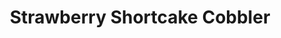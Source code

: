 ---
layout: recipe
title: Strawberry Shortcake Cobbler
category: Dessert
flavor: fruit
servings: 6
prep_time: 20 minutes
cook_time: 30 minutes
description: We loved serving this cobbler to our friends at a picnic at Pen Park.
temperature: 350°F
source: Alison Roman
ingredients: |
  **Shortcakes**
  - 1¼ cups (181 grams) all-purpose flour, plus more for the work surface
  - ½ cup (78 grams) coarse yellow cornmeal
  - 2 tablespoons (27.5 grams) light brown sugar
  - 2 tablespoons (25 grams) granulated sugar
  - 1 tablespoon (12 grams) baking powder
  - ¾ teaspoon (2 grams) kosher salt
  - ½ cup (113 grams) unsalted butter, cut into 1-inch pieces, at room temperature
  - ½ cup (113.5 grams) heavy cream

  **Filling**
  - 5 cups (750 grams) strawberries (about 2 quarts), hulled and halved
  - ½ cup (100 grams) granulated sugar
  - 2 tablespoons (14 grams) cornstarch
  - 1 tablespoon (14.5 grams) fresh lime or lemon juice
  - 2 tablespoons (14 grams) heavy cream
  - 2 tablespoons (27.5 grams) light brown sugar

instructions: |
  1. Preheat the oven to 350°F.
  2. For the shortcakes: In a large bowl, combine the flour, cornmeal, brown sugar, granulated sugar, baking powder, and salt. Using your hands, incorporate the butter into the flour mixture until no large chunks remain. Add the cream and mix with your hands just until blended. Transfer the dough to a lightly floured work surface and knead just until it is no longer excessively sticky, approximately 2 minutes.
  3. Form the dough into a circle about 1 inch thick. Using a 2-inch cookie cutter (or an approximation such as a water glass or mason jar), cut out as many shortcakes as possible. Re-form the scraps to 1 inch thickness and repeat until all the dough is used. Set the shortcakes aside while preparing the filling. If they feel too soft, transfer to the refrigerator.
  4. For the filling: In a medium bowl, combine the strawberries with the granulated sugar, cornstarch, and lemon juice. Transfer the berries to a 9-inch cast-iron skillet, pie dish, or cake pan (a 9 x 13-inch baking dish will also work if necessary) and arrange the shortcakes on top.
  5. Brush the tops of the shortcakes with the cream and sprinkle with the brown sugar. Bake until the shortcakes are golden brown and the juices of the strawberries have thickened and bubbled up around the edges of the skillet, approximately 25 to 30 minutes.
  6. Remove from the oven and allow to cool slightly before serving. This cooling period serves two purposes: it prevents unnecessary mouth burns and allows the juices to set so the dessert is not excessively runny.

notes: |
  - The shortcakes get baked right on top of the strawberries, allowing the berries to release their juices and create a delicious syrupy sauce while roasting.
  - This recipe combines the classic elements of strawberry shortcake in a more efficient, family-style format.
---